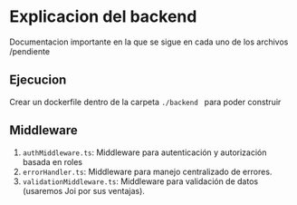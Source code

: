 # Explicacion del backend

Documentacion importante en la que se sigue en cada uno de los archivos /pendiente

## Ejecucion

Crear un dockerfile dentro de la carpeta `./backend ` para poder construir 



## Middleware

1. `authMiddleware.ts`: Middleware para autenticación y autorización basada en roles
2. `errorHandler.ts`: Middleware para manejo centralizado de errores.
3. `validationMiddleware.ts`: Middleware para validación de datos (usaremos Joi por sus ventajas).




